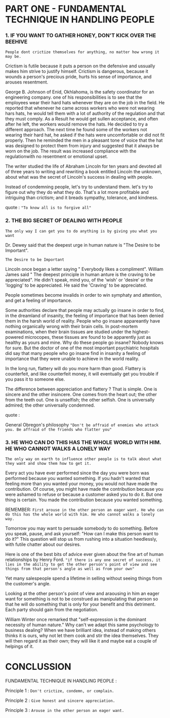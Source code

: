 # PART ONE - FUNDAMENTAL TECHNIQUE IN HANDLING PEOPLE

### 1. IF YOU WANT TO GATHER HONEY, DON'T KICK OVER THE BEEHIVE

```
People dont crictize themselves for anything, no matter how wrong it may be.
```

Crictism is futile because it puts a person on the defensive and ussually makes him strive to justify himself. Crictism is dangerous, because it wounds a person's precious pride, hurts his sense of importance, and arouses resentment.

George B. Johnson of Enid, Okhlahoma, is the safety coordinator for an engineering company. one of his responsibilities is to see that the employees wear their hard hats whenever they are on the job in the field. He reported that whenever he came across workers who were not wearing hars hats, he would tell them with a lot of authority of the regulation and that they must comply. As a Result he would get sullen acceptance, and often after he left, the workers would remove the hats.
He decided to try a different approach. The next time he found some of the workers not wearing their hard hat, he asked if the hats were uncomfortable or did not fit properly. Then he reminded the men in a pleasant tone of voice that the hat was designed to protect them from injury and suggested that it always be worn on the job. The result was increased compliance with the regulationwith no resentment or emotional upset.

The writer studied the life of Abraham Lincoln for ten years and devoted all of three years to writing and rewriting a book entitled Lincoln the unknown, about what was the secret of Lincoln's success in dealing with people.

Instead of condemning people, let's try to understand them. let's try to figure out why they do what they do. That's a lot more profitable and intriguing than crictism; and it breads sympathy, tolerance, and kindness.

quote : ``` "To know all is to forgive all" ```

### 2. THE BIG SECRET OF DEALING WITH PEOPLE

```
The only way I can get you to do anything is by giving you what you want
```

Dr. Dewey said that the deepest urge in human nature is "The Desire to be Important".

```
The Desire to be Important
```
Lincoln once began a letter saying " Everybody likes a compliment". William James said " The deepest principle in human anture is the craving to be appreciated". He didn't speak, mind you, of the 'wish' or 'desire' or the 'logging' to be appreciated. He said the 'Craving' to be appreciated.

People sometimes become invalids in order to win symphaty and attention, and get a feeling of importance.

Some authorities declare that people may actually go insane in order to find, in the dreamland of insanity, the feeling of importance that has been denied them in the harsh world of reality.
People who go insane appareantly have nothing organically wrong with their brain cells. In post-mortem examinations, when their brain tissues are studied under the highest-powered microcopes, these tissues are found to be apparently just as healthy as yours and mine.
Why do these people go insane?
Nobody knows for sure. But the doctor of one of the most important psychiatric hospitals did say that many people who go insane find in insanity a feeling of importance that they were unable to achieve in the world reality.

In the long run, flattery will do you more harm than good. Flattery is counterfeit, and like counterfeit money, it will eventually get you trouble if you pass it to someone else.

The difference between appreciation and flattery ? That is simple. One is sincere and the other insincere. One comes from the heart out; the other from the teeth out. One is unselfish; the other selfish. One is universally admired; the other universally condemned.

quote :

General Obregon's philosophy 
``` "Don't be affraid of enemies who attack you. Be affraid of the friends who flatter you" ```

### 3. HE WHO CAN DO THIS HAS THE WHOLE WORLD WITH HIM. HE WHO CANNOT WALKS A LONELY WAY

``` The only way on earth to influence other people is to talk about what they want and show them how to get it. ```

Every act you have ever performed since the day you were born was performed because you wanted something. If you hadn't wanted that feeling more than you wanted your money, you would not have made the contribution. Of course, you might have made the contribution because you were ashamed to refuse or because a customer asked you to do it. But one thing is certain. You made the contribution because you wanted something.

REMEMBER:
``` First arouse in the other person an eager want. He who can do this has the whole world with him. He who cannot walks a lonely way. ```

Tomorrow you may want to persuade somebody to do something. Before you speak, pause, and ask yourself: "How can I make this person want to do it?"
This question will stop us from rushing into a situation heedlessly, with futile chatter about our desires.

Here is one of the best bits of advice ever given about the fine art of human relationships by Henry Ford.
``` "if there is any one secret of success, it lies in the ability to get the other person's point of view and see things from that person's angle as well as from your own" ```

Yet many salespeople spend a lifetime in selling without seeing things from the customer's angle.

Looking at  the other person's point of view and araousing in him an eager want for something is not to be construed as manipulating that person so that he will do something that is only for your benefit and this detriment. Each party should gain from the negotiation.

William Winter once remarked that "self-expression is the dominant necessity of human nature." Why can't we adapt this same psychology to business dealing? When we have brilliant idea, instead of making others thinks it is ours, why not let them cook and stir the idea themselves. They will then regard it as their own; they will like it and maybe eat a couple of helpings of it.


# CONCLUSSION

FUNDAMENTAL TECHNIQUE IN HANDLING PEOPLE :

Principle 1 :
```Don't crictize, condemn, or complain.```

Principle 2 :
```Give honest and sincere appreciation.```

Principle 3 :
```Arouse in the other person an eager want.```
